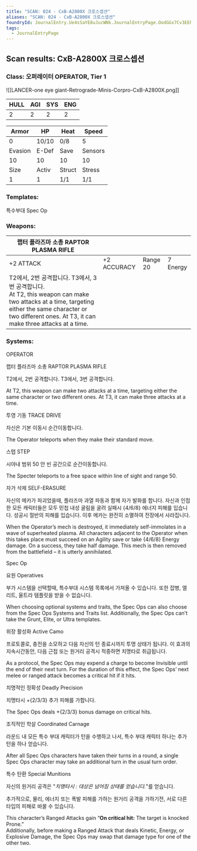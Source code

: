 ```yaml
---
title: "SCAN: 024 - CxB-A2800X 크로스셉션"
aliases: "SCAN: 024 - CxB-A2800X 크로스셉션"
foundryId: JournalEntry.Ue4sSaYE8uJucWNk.JournalEntryPage.OodGGx7Cv3EEhyaC
tags:
  - JournalEntryPage
---
```

## Scan results: CxB-A2800X 크로스셉션

### Class: 오퍼레이터 OPERATOR, Tier 1

![[LANCER-one eye giant-Retrograde-Minis-Corpro-CxB-A2800X.png]]

| HULL | AGI | SYS | ENG |
| --- | --- | --- | --- |
| 2 | 2 | 2 | 2 |

| Armor | HP | Heat | Speed |
| --- | --- | --- | --- |
| 0 | 10/10 | 0/8 | 5 |
| Evasion | E-Def | Save | Sensors |
| 10 | 10 | 10 | 10 |
| Size | Activ | Struct | Stress |
| 1 | 1 | 1/1 | 1/1 |

### Templates:

특수부대 Spec Op

### Weapons:

| 랩터 플라즈마 소총 RAPTOR PLASMA RIFLE |  |  |  |
| --- | --- | --- | --- |
| +2 ATTACK | +2 ACCURACY | Range 20 | 7 Energy |  |
| T2에서, 2번 공격합니다. T3에서, 3번 공격합니다.<br/>At T2, this weapon can make two attacks at a time, targeting either the same character or two different ones. At T3, it can make three attacks at a time. |  |  |  |  |  |

### Systems:

OPERATOR

랩터 플라즈마 소총 RAPTOR PLASMA RIFLE

T2에서, 2번 공격합니다. T3에서, 3번 공격합니다.

At T2, this weapon can make two attacks at a time, targeting either the same character or two different ones. At T3, it can make three attacks at a time.

투영 기동 TRACE DRIVE

자신은 기본 이동시 순간이동합니다.

The Operator teleports when they make their standard move.

스탭 STEP

시야내 범위 50 안 빈 공간으로 순간이동합니다.

The Specter teleports to a free space within line of sight and range 50.

자가 삭제 SELF-ERASURE

자신의 메카가 파괴었을때, 플라즈마 과열 파동과 함께 자가 발화를 합니다. 자신과 인접한 모든 캐릭터들은 모두 민첩 내성 굴림을 굴려 실패시 {4/6/8} 에너지 피해를 입습니다. 성공시 절반의 피해를 입습니다. 이후 메카는 완전히 소멸하여 전장에서 사라집니다.

When the Operator’s mech is destroyed, it immediately self-immolates in a wave of superheated plasma. All characters adjacent to the Operator when this takes place must succeed on an Agility save or take {4/6/8} Energy damage. On a success, they take half damage. This mech is then removed from the battlefield – it is utterly annihilated.

Spec Op

요원 Operatives

부가 시스템을 선택할때, 특수부대 시스템 목록에서 가져올 수 있습니다. 또한 잡병, 엘리트, 울트라 템플릿을 받을 수 없습니다.

When choosing optional systems and traits, the Spec Ops can also choose from the Spec Ops Systems and Traits list. Additionally, the Spec Ops can’t take the Grunt, Elite, or Ultra templates.

위장 활성화 Active Camo

프로토콜로, 충전을 소모하고 다음 자신의 턴 종료시까지 투명 상태가 됩니다. 이 효과의 지속시간동안, 다음 근접 또는 원거리 공격시 적중하면 치명타로 취급됩니다.

As a protocol, the Spec Ops may expend a charge to become Invisible until the end of their next turn. For the duration of this effect, the Spec Ops’ next melee or ranged attack becomes a critical hit if it hits.

치명적인 정확성 Deadly Precision

치명타시 +{2/3/3} 추가 피해를 가합니다.

The Spec Ops deals +{2/3/3} bonus damage on critical hits.

조직적인 학살 Coordinated Carnage

라운드 내 모든 특수 부대 캐릭터가 턴을 수행하고 나서, 특수 부대 캐릭터 하나는 추가 턴을 하나 얻습니다.

After all Spec Ops characters have taken their turns in a round, a single Spec Ops character may take an additional turn in the usual turn order.

특수 탄환 Special Munitions

자신의 원거리 공격은 "_치명타시 : 대상은 넘어짐 상태를 얻습니다._"를 얻습니다.

추가적으로, 물리, 에너지 또는 폭발 피해를 가하는 원거리 공격을 가하기전, 서로 다른 타입의 피해로 바꿀 수 있습니다.

This character’s Ranged Attacks gain “**On critical hit:** The target is knocked Prone.”  
Additionally, before making a Ranged Attack that deals Kinetic, Energy, or Explosive Damage, the Spec Ops may swap that damage type for one of the other two.